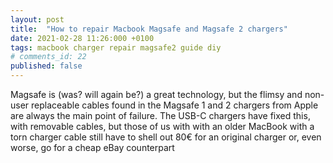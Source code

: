 ```yaml
---
layout: post
title:  "How to repair Macbook Magsafe and Magsafe 2 chargers"
date: 2021-02-28 11:26:000 +0100
tags: macbook charger repair magsafe2 guide diy
# comments_id: 22
published: false
---
```


Magsafe is (was? will again be?) a great technology, but the flimsy and non-user replaceable cables found in the Magsafe 1 and 2 chargers from Apple are always the main point of failure. The USB-C chargers have fixed this, with removable cables, but those of us with with an older MacBook with a torn charger cable still have to shell out 80€ for an original charger or, even worse, go for a cheap eBay counterpart



